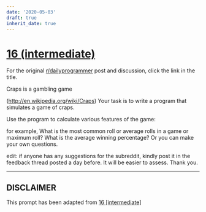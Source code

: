 ```yaml
---
date: '2020-05-03'
draft: true
inherit_date: true
---
```


# [16 (intermediate)](https://www.reddit.com/r/dailyprogrammer/comments/q8fqk/2272012_challenge_16_intermediate/)

For the original [r/dailyprogrammer](https://www.reddit.com/r/dailyprogrammer/) post and discussion, click the link in the title.

Craps is a gambling game

(http://en.wikipedia.org/wiki/Craps)
Your task is to write a program that simulates a game of craps. 

Use the program to calculate various features of the game: 

for example, What is the most common roll or average rolls in a game or maximum roll? What is the average winning percentage? Or you can make your own questions.

edit: if anyone has any suggestions for the subreddit, kindly post it in the feedback thread posted a day before. It will be easier to assess. Thank you.


----
## **DISCLAIMER**
This prompt has been adapted from [16 [intermediate]](https://www.reddit.com/r/dailyprogrammer/comments/q8fqk/2272012_challenge_16_intermediate/
)
